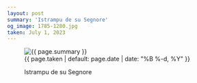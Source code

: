 ```yaml
---
layout: post
summary: 'Istrampu de su Segnore'
og_image: 1785-1280.jpg
taken: July 1, 2023
---
```


<figure class="post">
 <img alt="{{ page.summary }}" sizes="(min-width: 700px) 50vw, calc(100vw - 2rem)" src="{{ site.assets_url }}/1785-640.jpg" srcset="{{ site.assets_url }}/1785-320.jpg 320w, {{ site.assets_url }}/1785-640.jpg 640w, {{ site.assets_url }}/1785-960.jpg 960w, {{ site.assets_url }}/1785-1280.jpg 1280w"/>
 <figcaption>
  <time>
   {{ page.taken | default: page.date | date: "%B %-d, %Y" }}
  </time>
  <p>
   Istrampu de su Segnore
  </p>
 </figcaption>
</figure>
